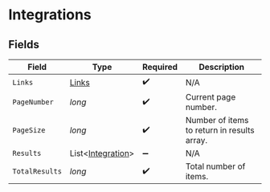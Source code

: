 # Integrations


## Fields

| Field                                                   | Type                                                    | Required                                                | Description                                             |
| ------------------------------------------------------- | ------------------------------------------------------- | ------------------------------------------------------- | ------------------------------------------------------- |
| `Links`                                                 | [Links](../../models/shared/Links.md)                   | :heavy_check_mark:                                      | N/A                                                     |
| `PageNumber`                                            | *long*                                                  | :heavy_check_mark:                                      | Current page number.                                    |
| `PageSize`                                              | *long*                                                  | :heavy_check_mark:                                      | Number of items to return in results array.             |
| `Results`                                               | List<[Integration](../../models/shared/Integration.md)> | :heavy_minus_sign:                                      | N/A                                                     |
| `TotalResults`                                          | *long*                                                  | :heavy_check_mark:                                      | Total number of items.                                  |